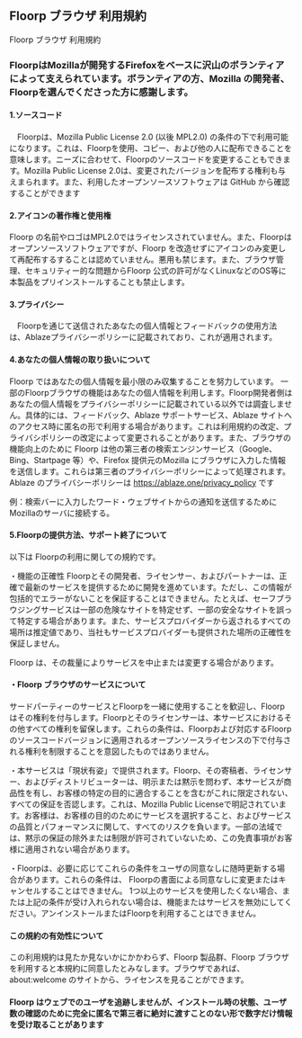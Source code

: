 ## Floorp ブラウザ 利用規約

Floorp ブラウザ 利用規約

### FloorpはMozillaが開発するFirefoxをベースに沢山のボランティアによって支えられています。ボランティアの方、Mozilla の開発者、Floorpを選んでくださった方に感謝します。



#### 1.ソースコード

　Floorpは、Mozilla Public License 2.0 (以後 MPL2.0) の条件の下で利用可能になります。これは、Floorpを使用、コピー、および他の人に配布できることを意味します。ニーズに合わせて、Floorpのソースコードを変更することもできます。Mozilla Public License 2.0は、変更されたバージョンを配布する権利も与えまられます。また、利用したオープンソースソフトウェアは GitHub から確認することができます

#### 2.アイコンの著作権と使用権
 
Floorp の名前やロゴはMPL2.0ではライセンスされていません。また、Floorpはオープンソースソフトウェアですが、Floorp を改造せずにアイコンのみ変更して再配布するすることは認めていません。悪用も禁じます。また、ブラウザ管理、セキュリティー的な問題からFloorp 公式の許可がなくLinuxなどのOS等に本製品をプリインストールすることも禁止します。

#### 3.プライバシー

　Floorpを通じて送信されたあなたの個人情報とフィードバックの使用方法は、Ablazeプライバシーポリシーに記載されており、これが適用されます。

#### 4.あなたの個人情報の取り扱いについて

Floorp ではあなたの個人情報を最小限のみ収集することを努力しています。
一部のFloorpブラウザの機能はあなたの個人情報を利用します。Floorp開発者側はあなたの個人情報をプライバシーポリシーに記載されている以外では調査しません。具体的には、フィードバック、Ablaze サポートサービス、Ablaze サイトへのアクセス時に匿名の形で利用する場合があります。これは利用規約の改定、プライバシポリシーの改定によって変更されることがあります。また、ブラウザの機能向上のために Floorp は他の第三者の検索エンジンサービス（Google、Bing、Startpage 等）や、Firefox 提供元のMozilla にブラウザに入力した情報を送信します。これらは第三者のプライバシーポリシーによって処理されます。Ablaze のプライバシーポリシーは https://ablaze.one/privacy_policy です

例：検索バーに入力したワード・ウェブサイトからの通知を送信するためにMozillaのサーバに接続する。

#### 5.Floorpの提供方法、サポート終了について
以下は Floorpの利用に関しての規約です。

・機能の正確性
Floorpとその開発者、ライセンサー、およびパートナーは、正確で最新のサービスを提供するために開発を進めています。ただし、この情報が包括的でエラーがないことを保証することはできません。たとえば、セーフブラウジングサービスは一部の危険なサイトを特定せず、一部の安全なサイトを誤って特定する場合があります。また、サービスプロバイダーから返されるすべての場所は推定値であり、当社もサービスプロバイダーも提供された場所の正確性を保証しません。

Floorp は、その裁量によりサービスを中止または変更する場合があります。

#### ・Floorp ブラウザのサービスについて
サードパーティーのサービスとFloorpを一緒に使用することを歓迎し、Floorpはその権利を付与します。Floorpとそのライセンサーは、本サービスにおけるその他すべての権利を留保します。これらの条件は、Floorpおよび対応するFloorpのソースコードバージョンに適用されるオープンソースライセンスの下で付与される権利を制限することを意図したものではありません。 

・本サービスは「現状有姿」で提供されます。Floorp、その寄稿者、ライセンサー、およびディストリビューターは、明示または黙示を問わず、本サービスが商品性を有し、お客様の特定の目的に適合することを含むがこれに限定されない、すべての保証を否認します。これは、Mozilla Public Licenseで明記されています。お客様は、お客様の目的のためにサービスを選択すること、およびサービスの品質とパフォーマンスに関して、すべてのリスクを負います。一部の法域では、黙示の保証の除外または制限が許可されていないため、この免責事項がお客様に適用されない場合があります。 

・Floorpは、必要に応じてこれらの条件をユーザの同意なしに随時更新する場合があります。これらの条件は、
Floorpの書面による同意なしに変更またはキャンセルすることはできません。
1つ以上のサービスを使用したくない場合、または上記の条件が受け入れられない場合は、機能またはサービスを無効にしてください。アンインストールまたはFloorpを利用することはできません。

#### この規約の有効性について
この利用規約は見たか見ないかにかかわらず、Floorp 製品群、Floorp ブラウザを利用すると本規約に同意したとみなします。ブラウザであれば、about:welcome のサイトから、ライセンスを見ることができます。

#### Floorp はウェブでのユーザを追跡しませんが、インストール時の状態、ユーザ数の確認のために完全に匿名で第三者に絶対に渡すことのない形で数字だけ情報を受け取ることがあります 
